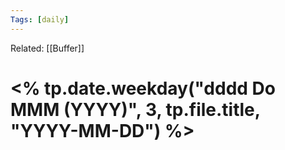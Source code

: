 ```yaml
---
Tags: [daily]
---
```

Related: [[Buffer]]
# <% tp.date.weekday("dddd Do MMM (YYYY)", 3, tp.file.title, "YYYY-MM-DD") %>